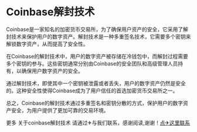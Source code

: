 # Coinbase解封技术

Coinbase是一家知名的加密货币交易所，为了确保用户资产的安全，它采用了解封技术来保护用户的数字资产。解封技术是一种多重签名技术，它需要多个密钥来解锁数字资产，从而提高了安全性。

在Coinbase的解封技术中，用户的数字资产被存储在冷钱包中，而解封过程需要多个密钥的参与。这些密钥通常分别由Coinbase的安全团队和高级管理人员持有，以确保用户数字资产的安全。

通过解封技术，即使其中一个密钥被泄露或者丢失，用户的数字资产仍然是安全的。这种安全性使得Coinbase成为了用户信任的首选加密货币交易所之一。

总之，Coinbase的解封技术通过多重签名和密钥分散的方式，保护用户的数字资产安全，为用户提供了更加可靠的交易环境。

更多 关于coinbase解封技术 请通过✈与我们联系，感谢阅读,谢谢！[点✈这里联系](https://a.k02.cc)